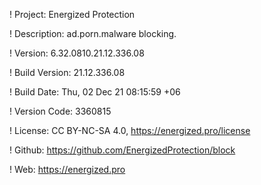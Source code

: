 ! Project: Energized Protection

! Description: ad.porn.malware blocking.

! Version: 6.32.0810.21.12.336.08

! Build Version: 21.12.336.08

! Build Date: Thu, 02 Dec 21 08:15:59 +06

! Version Code: 3360815

! License: CC BY-NC-SA 4.0, https://energized.pro/license

! Github: https://github.com/EnergizedProtection/block

! Web: https://energized.pro
